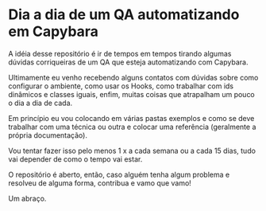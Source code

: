 # Dia a dia de um QA automatizando em Capybara

A idéia desse repositório é ir de tempos em tempos tirando algumas dúvidas corriqueiras de um QA que esteja automatizando com Capybara.

Ultimamente eu venho recebendo alguns contatos com dúvidas sobre como configurar o ambiente, como usar os Hooks, como trabalhar com ids dinâmicos e classes iguais, enfim, muitas coisas que atrapalham um pouco o dia a dia de cada.

Em princípio eu vou colocando em várias pastas exemplos e como se deve trabalhar com uma técnica ou outra e colocar uma referência (geralmente a própria documentação).

Vou tentar fazer isso pelo menos 1 x a cada semana ou a cada 15 dias, tudo vai depender de como o tempo vai estar. 

O repositório é aberto, então, caso alguém tenha algum problema e resolveu de alguma forma, contribua e vamo que vamo!

Um abraço.
